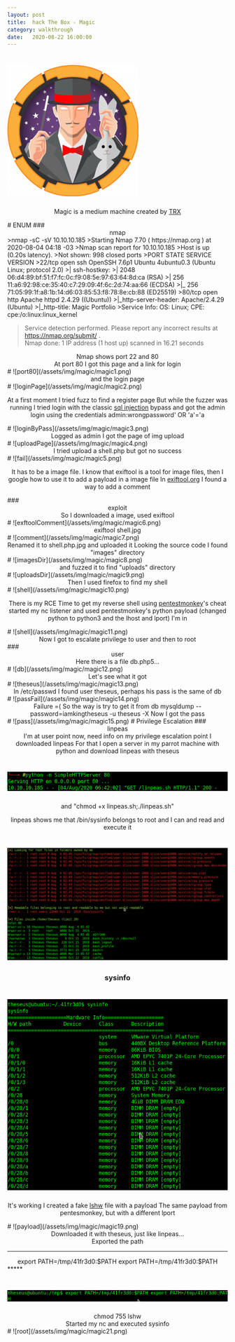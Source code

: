 ```yaml
---
layout: post
title:  hack The Box - Magic
category: walkthrough
date:   2020-08-22 16:00:00
---
```

# ![magic](/assets/img/magic/magic.png)  
<p align="center">Magic is a medium machine created by <a href="https://www.hackthebox.eu/home/users/profile/31190">TRX</a></p>  
# ENUM  
### <center>nmap</center>  
>nmap -sC -sV 10.10.10.185  
>Starting Nmap 7.70 ( https://nmap.org ) at 2020-08-04 04:18 -03  
>Nmap scan report for 10.10.10.185  
>Host is up (0.20s latency).  
>Not shown: 998 closed ports  
>PORT   STATE SERVICE VERSION  
>22/tcp open  ssh     OpenSSH 7.6p1 Ubuntu 4ubuntu0.3 (Ubuntu Linux; protocol 2.0)  
>| ssh-hostkey:  
>|   2048 06:d4:89:bf:51:f7:fc:0c:f9:08:5e:97:63:64:8d:ca (RSA)  
>|   256 11:a6:92:98:ce:35:40:c7:29:09:4f:6c:2d:74:aa:66 (ECDSA)  
>|_  256 71:05:99:1f:a8:1b:14:d6:03:85:53:f8:78:8e:cb:88 (ED25519)  
>80/tcp open  http    Apache httpd 2.4.29 ((Ubuntu))  
>|_http-server-header: Apache/2.4.29 (Ubuntu)  
>|_http-title: Magic Portfolio  
>Service Info: OS: Linux; CPE: cpe:/o:linux:linux_kernel  
  
>Service detection performed. Please report any incorrect results at https://nmap.org/submit/ .  
>Nmap done: 1 IP address (1 host up) scanned in 16.21 seconds    

<center>Nmap shows port 22 and 80</center>  
<center>At port 80 I got this page and a link for login</center>  
# ![port80](/assets/img/magic/magic1.png)  
<center>and the login page</center>  
# ![loginPage](/assets/img/magic/magic2.png)  
<p align="center">At a first moment I tried fuzz to find a register page  
But while the fuzzer was running I tried login with the classic <a href="https://www.sqlinjection.net/login/">sql injection</a> bypass  and got the admin login using the credentials admin:wrongpassword' OR 'a'='a</p>  
# ![loginByPass](/assets/img/magic/magic3.png)  
<center>Logged as admin I got the page of img upload</center>  
# ![uploadPage](/assets/img/magic/magic4.png)  
<center>I tried upload a shell.php but got no success</center>  
# ![fail](/assets/img/magic/magic5.png)  
<p align="center">It has to be a image file.  
I know that exiftool is a tool for image files, then I google how to use it to add a payload in a image file  
In <a href="https://exiftool.org/exiftool_pod.html">exiftool.org</a> I found a way to add a comment</p>  
### <center>exploit</center> 
<center>So I downloaded a image, used exiftool</center>  
# ![exftoolComment](/assets/img/magic/magic6.png)  
<center>exiftool shell.jpg</center>  
# ![comment](/assets/img/magic/magic7.png)  

<center>Renamed it to shell.php.jpg and uploaded it  
Looking the source code I found "images" directory</center>  
# ![imagesDir](/assets/img/magic/magic8.png)  
<center>and fuzzed it to find "uploads" directory</center>  
# ![uploadsDir](/assets/img/magic/magic9.png)  
<center>Then I used firefox to find my shell</center>  
# ![shell](/assets/img/magic/magic10.png)  
<p align="center">There is my RCE  
Time to get my reverse shell using <a href="http://pentestmonkey.net/cheat-sheet/shells/reverse-shell-cheat-sheet">pentestmonkey</a>'s cheat  
started my nc listener and used pentestmonkey's python payload (changed python to python3 and the lhost and lport)  
I'm in</p>  
# ![shell](/assets/img/magic/magic11.png)  
<center>Now I got to escalate privilege to user and then to root</center>  
### <center>user</center>  
<center>Here there is a file db.php5...</center>  
# ![db](/assets/img/magic/magic12.png)  
<center>Let's see what it got</center>  
# ![theseus](/assets/img/magic/magic13.png)  
<center>In /etc/passwd I found user theseus, perhaps his pass is the same of db</center>  
# ![passFail](/assets/img/magic/magic14.png)  
<center>Failure =(  
So the way is try to get it from db  
mysqldump --password=iamkingtheseus -u theseus -X  
Now I got the pass</center>  
# ![pass](/assets/img/magic/magic15.png)  
# Privilege Escalation  
### <center>linpeas</center>  
<center>I'm at user point now, need info on my privilege escalation point  
I downloaded linpeas  
For that I open a server in my parrot machine with python  
and download linpeas with theseus</center>  

# ![pythonServer](/assets/img/magic/magic16.png)  
<center>and "chmod +x linpeas.sh;./linpeas.sh"  
  
linpeas shows me that /bin/sysinfo belongs to root and I can and read and execute it</center>  
# ![linpeas](/assets/img/magic/magic17.png)    
### <center>sysinfo</center>  
# ![sysinfo](/assets/img/magic/magic18.png)  
<p align="center">It's working  
I created a fake <a href="http://manpages.ubuntu.com/manpages/bionic/en/man1/lshw.1.html">lshw</a> file with a payload  
The same payload from pentesmonkey, but with a different lport</p>  
# ![payload](/assets/img/magic/magic19.png)  
<center>Downloaded it with theseus, just like linpeas...</center>  
<center>Exported the path</center>  
  
  
*****
<center>export PATH=/tmp/41fr3d0:$PATH export PATH=/tmp/41fr3d0:$PATH</center>  
*****
  
  
# ![export](/assets/img/magic/magic20.png)  
<center>chmod 755 lshw</center>  
<center>Started my nc and executed sysinfo</center>  
# ![root](/assets/img/magic/magic21.png)  

